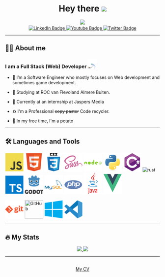   
<div id="header" align="center">
  
  <h1>Hey there
  <img src="https://media.giphy.com/media/hvRJCLFzcasrR4ia7z/giphy.gif" width="30" heigth="30"/>
</h1>
    <img src="https://github.com/MrPotato-04.png" width="100"/>
    <div id="badges">
      <a href="https://www.linkedin.com/in/anton-simons-290b78222/``">
          <img src="https://img.shields.io/badge/LinkedIn-blue?style=for-the-badge&logo=linkedin&logoColor=white" alt="LinkedIn Badge"/>
        </a>
        <a href="https://discordapp.com/users/449245292492095498">
          <img src="https://img.shields.io/badge/Discord-7289DA?style=for-the-badge&logo=discord&logoColor=white" alt="Youtube Badge"/>
        </a>
        <a href="@mailto:mrpotato.04.contact@gmail.com">
          <img src="https://img.shields.io/badge/Gmail-D14836?style=for-the-badge&logo=gmail&logoColor=white" alt="Twitter Badge"/>
        </a>
</div>

</div>

---

## 👨‍💻 About me

### I am a Full Stack (Web) Developer <img src="https://github.com/MrPotato-04/MrPotato-04/blob/main/skeleton-smash.gif?raw=true" width="30">

- :telescope: I’m  a Software Engineer who mostly focuses on Web development and sometimes game development.

- :book: Studying at ROC van Flevoland Almere Buiten.

- 🏢 Currently at an internship at Jaspers Media

- :recycle: I'm a Professional ~~copy paster~~ Code recycler.

- :potato: In my free time, I'm a potato

---

## :hammer_and_wrench: Languages and Tools

<div>
  <img src="https://raw.githubusercontent.com/devicons/devicon/1119b9f84c0290e0f0b38982099a2bd027a48bf1/icons/javascript/javascript-original.svg" title="JavaScript" alt="JavaScript" width="60" height="60"/> 
    <img src="https://raw.githubusercontent.com/devicons/devicon/1119b9f84c0290e0f0b38982099a2bd027a48bf1/icons/html5/html5-original.svg" title="HTML5" alt="HTML" width="60" height="60"/>
  <img src="https://raw.githubusercontent.com/devicons/devicon/1119b9f84c0290e0f0b38982099a2bd027a48bf1/icons/css3/css3-original-wordmark.svg"  title="CSS3" alt="CSS" width="60" height="60"/> 
  <img src="https://raw.githubusercontent.com/devicons/devicon/1119b9f84c0290e0f0b38982099a2bd027a48bf1/icons/sass/sass-original.svg"  title="SASS" alt="SASS" width="60" height="60"/> 
  <img src="https://raw.githubusercontent.com/devicons/devicon/1119b9f84c0290e0f0b38982099a2bd027a48bf1/icons/nodejs/nodejs-plain-wordmark.svg" title="NodeJS" alt="NodeJS" width="60" height="60"/>
  <img src="https://raw.githubusercontent.com/devicons/devicon/1119b9f84c0290e0f0b38982099a2bd027a48bf1/icons/python/python-original.svg" title="Python" alt="Python" width="60" height="60"/>
  <img src="https://raw.githubusercontent.com/devicons/devicon/1119b9f84c0290e0f0b38982099a2bd027a48bf1/icons/csharp/csharp-original.svg" title="C#" alt="C#" width="60" height="60"/>
  <img src="https://www.nicepng.com/png/full/308-3084680_rust-programming-language-rust-programming-language-logo.png" title="Rust" alt="rust" width="60" height="60"/>
  <img src="https://raw.githubusercontent.com/devicons/devicon/1119b9f84c0290e0f0b38982099a2bd027a48bf1/icons/typescript/typescript-original.svg" title="TypeScript" alt="TypeScript" width="60" height="60"/> 
  <img src="https://raw.githubusercontent.com/devicons/devicon/1119b9f84c0290e0f0b38982099a2bd027a48bf1/icons/godot/godot-original-wordmark.svg" title="Godot" alt="Godot" width="60" height="60"/> 
  <img src="https://raw.githubusercontent.com/devicons/devicon/1119b9f84c0290e0f0b38982099a2bd027a48bf1/icons/mysql/mysql-original-wordmark.svg" title="MySQL"  alt="MySQL" width="60" height="60"/>
  <img src="https://raw.githubusercontent.com/devicons/devicon/1119b9f84c0290e0f0b38982099a2bd027a48bf1/icons/php/php-plain.svg" title="PHP"  alt="PHP" width="60" height="60"/>
  <img src="https://raw.githubusercontent.com/devicons/devicon/1119b9f84c0290e0f0b38982099a2bd027a48bf1/icons/java/java-original-wordmark.svg" title="Java" alt="Java" width="60" height="70"/>
  <img src="https://raw.githubusercontent.com/devicons/devicon/1119b9f84c0290e0f0b38982099a2bd027a48bf1/icons/vuejs/vuejs-original.svg" title="Vue" alt="Vue" width="60" height="70"/>
  <br><br>
  <img src="https://raw.githubusercontent.com/devicons/devicon/1119b9f84c0290e0f0b38982099a2bd027a48bf1/icons/git/git-plain-wordmark.svg" title="Git" **alt="Git" width="60" height="60"/>
  <img src="https://upload.wikimedia.org/wikipedia/commons/thumb/a/ae/Github-desktop-logo-symbol.svg/1024px-Github-desktop-logo-symbol.svg.png" title="GitHub" **alt="GitHub" width="60" height="60"/>
  <img src="https://raw.githubusercontent.com/devicons/devicon/1119b9f84c0290e0f0b38982099a2bd027a48bf1/icons/windows8/windows8-original.svg" title="Windows" **alt="Windows" width="60" height="60"/>
  <img src="https://raw.githubusercontent.com/devicons/devicon/1119b9f84c0290e0f0b38982099a2bd027a48bf1/icons/vscode/vscode-original.svg" title="VSCode" **alt="VSCode" width="60" height="60"/>

</div>

---

## :fire: My Stats

<p align="center">
  <a align="centre" href="https://github.com/MrPotato-04">
    <img height="180em" src="https://github-readme-stats-eight-theta.vercel.app/api?username=MrPotato-04&show_icons=true&theme=nord&include_all_commits=true&count_private=true"/>
  <img height="180em" src="https://github-readme-stats-eight-theta.vercel.app/api/top-langs/?username=MrPotato-04&layout=compact&langs_count=12&theme=nord"/>
</a>
</p>

---

<div align="center">
  <img src="https://komarev.com/ghpvc/?username=MrPotato-04&style=flat-square&color=blue" alt=""/>
</div>
<div align="center">
  <a href="https://github.com/MrPotato-04/MrPotato-04/files/9014253/CV_huidig.pdf" download>My CV</a>
</div>

